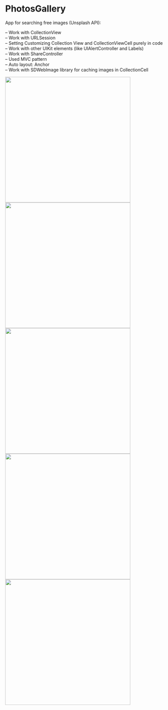 # PhotosGallery
App for searching free images (Unsplash API):

– Work with CollectionView</br>
– Work with URLSession</br>
– Setting Customizing Collection View and CollectionViewCell purely in code</br>
– Work with other UIKit elements (like UIAlertController and Labels)</br>
– Work with ShareController</br>
– Used MVC pattern</br>
– Auto layout: Anchor</br>
– Work with SDWebImage library for сaching images in CollectionCell</br>


<img src="https://user-images.githubusercontent.com/44450208/130796647-eeea279b-291c-462d-ae93-2199ba598f4c.png" width="400" />
<img src="https://user-images.githubusercontent.com/44450208/130796647-eeea279b-291c-462d-ae93-2199ba598f4c.png" width="400" />
<img src="https://user-images.githubusercontent.com/44450208/130796805-3f3dbe85-63de-46aa-aa0e-a3edc5a88d55.png" width="400" />
<img src="https://user-images.githubusercontent.com/44450208/130796911-6439bf62-4d56-41c5-9c51-d62851539272.png)" width="400" />
<img src="https://user-images.githubusercontent.com/44450208/130797732-9693aeeb-7031-4d1a-8869-81ad0e973ed7.png)" width="400" />

